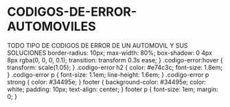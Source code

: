 # CODIGOS-DE-ERROR-AUTOMOVILES
TODO TIPO DE CODIGOS DE ERROR DE UN AUTOMOVIL Y SUS SOLUCIONES
            border-radius: 10px;
            max-width: 80%;
            box-shadow: 0 4px 8px rgba(0, 0, 0, 0.1);
            transition: transform 0.3s ease;
        }
        .codigo-error:hover {
            transform: scale(1.05);
        }
        .codigo-error h2 {
            color: #e74c3c;
            font-size: 1.8em;
        }
        .codigo-error p {
            font-size: 1.1em;
            line-height: 1.6em;
        }
        .codigo-error p strong {
            color: #34495e;
        }
        footer {
            background-color: #34495e;
            color: white;
            padding: 10px;
            text-align: center;
        }
        footer p {
            font-size: 1em;
            margin: 0;
        }
    </style>
    <script>
        // Función para filtrar los errores mediante el buscador
        function buscarError() {
            var input = document.getElementById('search-bar');
            var filter = input.value.toUpperCase();
            var codigoErrores = document.querySelectorAll('.codigo-error');
            
            codigoErrores.forEach(function(codigoError) {
                var titulo = codigoError.querySelector('h2').innerText.toUpperCase();
                if (titulo.indexOf(filter) > -1) {
                    codigoError.style.display = "";
                } else {
                    codigoError.style.display = "none";
                }
            });
        }
    </script>
</head>
<body>

<header>
    <h1>Códigos de Error - Mecatrónica Automotriz</h1>
</header>

<div class="search-container">
    <input type="text" id="search-bar" placeholder="Buscar código de error..." onkeyup="buscarError()">
    <button onclick="buscarError()">Buscar</button>
</div>

<!-- Código de error 1 -->
<div class="codigo-error">
    <h2>Código: P0300 - Fallo en el encendido del motor</h2>
    <p><strong>Descripción:</strong> Este código indica que hay un fallo de encendido en uno o más cilindros del motor...</p>
    <p><strong>Solución:</strong> Revisar las bujías, cables de encendido, bobinas de encendido...</p>
</div>

<!-- Código de error 2 -->
<div class="codigo-error">
    <h2>Código: P0340 - Sensor de posición del árbol de levas</h2>
    <p><strong>Descripción:</strong> Este código indica un problema con el sensor de posición del árbol de levas...</p>
    <p><strong>Solución:</strong> Verificar el sensor de posición del árbol de levas y reemplazarlo si es necesario.</p>
</div>

<!-- Código de error 3 -->
<div class="codigo-error">
    <h2>Código: P0420 - Eficiencia del catalizador por debajo del umbral</h2>
    <p><strong>Descripción:</strong> Este código aparece cuando el sistema de monitoreo del catalizador detecta que el rendimiento del catalizador es inferior...</p>
    <p><strong>Solución:</strong> Revisar el catalizador y los sensores de oxígeno para determinar si necesitan ser reemplazados.</p>
</div>

<!-- Código de error 4 -->
<div class="codigo-error">
    <h2>Código: P0171 - Mezcla de combustible demasiado pobre (banco 1)</h2>
    <p><strong>Descripción:</strong> Este código indica que el motor está recibiendo una mezcla de combustible muy pobre (demasiado aire y poco combustible).</p>
    <p><strong>Solución:</strong> Revisar los sensores de oxígeno, el filtro de aire, y las mangueras de vacío.</p>
</div>

<!-- Código de error 5 -->
<div class="codigo-error">
    <h2>Código: P0135 - Sensor de oxígeno, circuito calefacción (banco 1, sensor 1)</h2>
    <p><strong>Descripción:</strong> Este código indica un problema con el circuito calefactor del sensor de oxígeno en el banco 1, sensor 1.</p>
    <p><strong>Solución:</strong> Inspeccionar el cableado del sensor y reemplazar el sensor de oxígeno si es necesario.</p>
</div>

<!-- Código de error 6 -->
<div class="codigo-error">
    <h2>Código: P0101 - Error en el sensor de flujo de aire masivo (MAF)</h2>
    <p><strong>Descripción:</strong> Este código aparece cuando el sensor de flujo de aire masivo (MAF) detecta que el flujo de aire no es el esperado...</p>
    <p><strong>Solución:</strong> Inspeccionar el sensor MAF y limpiar o reemplazar el filtro de aire si es necesario.</p>
</div>

<!-- Código de error 7 -->
<div class="codigo-error">
    <h2>Código: P0128 - Termostato del motor funciona por debajo de la temperatura ideal</h2>
    <p><strong>Descripción:</strong> Este código se activa cuando el termostato no está funcionando correctamente, lo que afecta la temperatura del motor...</p>
    <p><strong>Solución:</strong> Verificar el termostato y considerar su reemplazo si es necesario.</p>
</div>

<!-- Código de error 8 -->
<div class="codigo-error">
    <h2>Código: P0440 - Fallo en el sistema de control de emisiones EVAP</h2>
    <p><strong>Descripción:</strong> Este código aparece cuando hay una fuga o fallo en el sistema EVAP de control de emisiones...</p>
    <p><strong>Solución:</strong> Inspeccionar las mangueras de vacío y las válvulas del sistema EVAP.</p>
</div>

<!-- Código de error 9 -->
<div class="codigo-error">
    <h2>Código: P0500 - Error en el sensor de velocidad del vehículo</h2>
    <p><strong>Descripción:</strong> Este código indica que el sensor de velocidad del vehículo no está funcionando correctamente...</p>
    <p><strong>Solución:</strong> Verificar el sensor de velocidad y su conexión al sistema eléctrico.</p>
</div>

<!-- Código de error 10 -->
<div class="codigo-error">
    <h2>Código: P0700 - Error en el sistema de control del transmisor</h2>
    <p><strong>Descripción:</strong> Este código indica un fallo en el sistema de control del transmisor del vehículo...</p>
    <p><strong>Solución:</strong> Revisar el sistema de transmisión y los sensores involucrados.</p>
</div>

<footer>
    <p>&copy; 2025 Mecatrónica Automotriz. Todos los derechos reservados.</p>
</footer>

</body>
</html>
